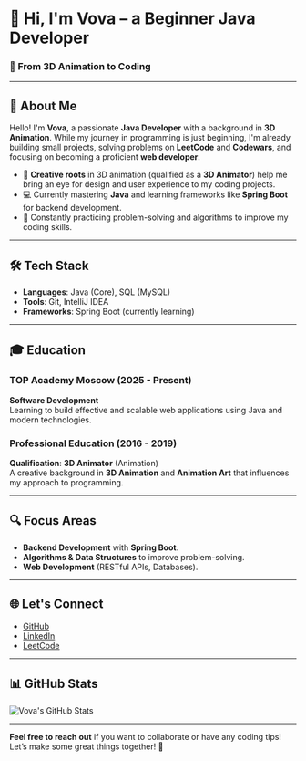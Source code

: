 # 👋 Hi, I'm Vova – a Beginner Java Developer

### 🚀 From 3D Animation to Coding

---

## 🌟 About Me

Hello! I'm **Vova**, a passionate **Java Developer** with a background in **3D Animation**. While my journey in programming is just beginning, I'm already building small projects, solving problems on **LeetCode** and **Codewars**, and focusing on becoming a proficient **web developer**.

- 🎨 **Creative roots** in 3D animation (qualified as a **3D Animator**) help me bring an eye for design and user experience to my coding projects.
- 💻 Currently mastering **Java** and learning frameworks like **Spring Boot** for backend development.
- 🚀 Constantly practicing problem-solving and algorithms to improve my coding skills.

---

## 🛠️ Tech Stack

- **Languages**: Java (Core), SQL (MySQL)
- **Tools**: Git, IntelliJ IDEA
- **Frameworks**: Spring Boot (currently learning)

---

## 🎓 Education

### **TOP Academy Moscow** (2025 - Present)  
**Software Development**  
Learning to build effective and scalable web applications using Java and modern technologies.

### **Professional Education (2016 - 2019)**  
**Qualification**: **3D Animator** (Animation)  
A creative background in **3D Animation** and **Animation Art** that influences my approach to programming.

---

## 🔍 Focus Areas

- **Backend Development** with **Spring Boot**.
- **Algorithms & Data Structures** to improve problem-solving.
- **Web Development** (RESTful APIs, Databases).

---

## 🌐 Let's Connect

- [GitHub](https://github.com/your-username)
- [LinkedIn](https://www.linkedin.com/in/your-username)
- [LeetCode](https://leetcode.com/your-username)

---

## 📊 GitHub Stats

![Vova's GitHub Stats](https://github-readme-stats.vercel.app/api?username=your-username&show_icons=true&count_private=true&hide_title=true&theme=highcontrast)

---

**Feel free to reach out** if you want to collaborate or have any coding tips!  
Let’s make some great things together! 🚀

